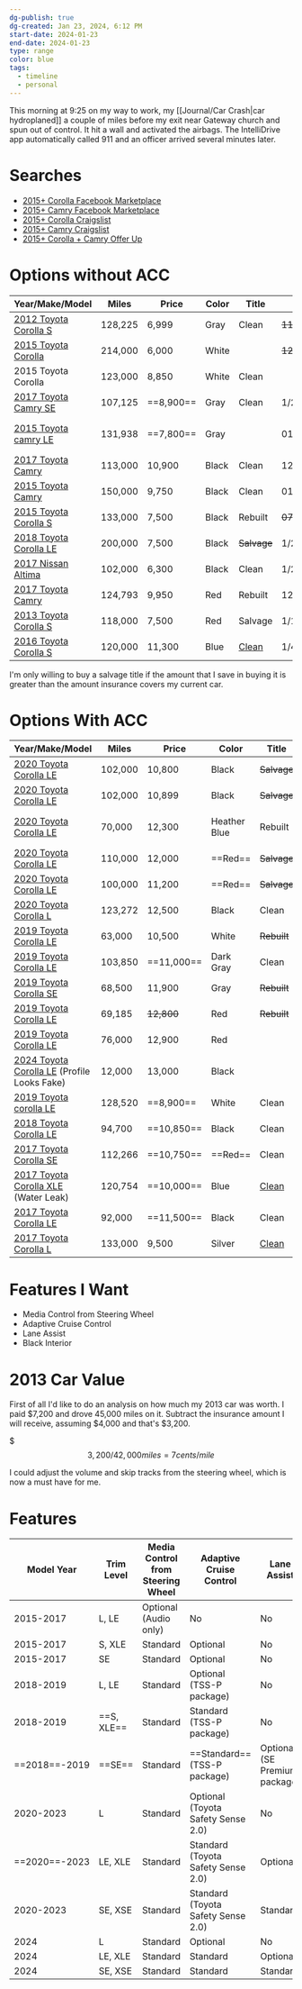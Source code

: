 ```yaml
---
dg-publish: true
dg-created: Jan 23, 2024, 6:12 PM
start-date: 2024-01-23
end-date: 2024-01-23
type: range
color: blue
tags:
  - timeline
  - personal
---
```

This morning at 9:25 on my way to work, my [[Journal/Car Crash|car hydroplaned]] a couple of miles before my exit near Gateway church and spun out of control. It hit a wall and activated the airbags. The IntelliDrive app automatically called 911 and an officer arrived several minutes later.


# Searches

- [2015+ Corolla Facebook Marketplace](https://www.facebook.com/marketplace/category/vehicles?minPrice=6000&maxPrice=14000&maxMileage=150000&minYear=2015&sortBy=vehicle_year_descend&make=2318041991806363&model=647700429016304&exact=false)
- [2015+ Camry Facebook Marketplace](https://www.facebook.com/marketplace/category/vehicles?minPrice=6000&maxPrice=14000&maxMileage=150000&minYear=2015&sortBy=vehicle_year_descend&make=2318041991806363&model=582109948940125&exact=false)
- [2015+ Corolla Craigslist](https://dallas.craigslist.org/search/sachse-tx/sss?auto_make_model=Toyota%20Corolla&auto_title_status=1&hasPic=1&lat=32.9819&lon=-96.5390&max_auto_miles=125000&max_price=14000&min_auto_year=2015&min_price=3000&query=toyota%20Corolla&search_distance=68&sort=date#search=1~gallery~0~0)
- [2015+ Camry Craigslist](https://dallas.craigslist.org/search/sachse-tx/sss?auto_make_model=Toyota%20Corolla&auto_title_status=1&hasPic=1&lat=32.9819&lon=-96.5390&max_auto_miles=125000&max_price=14000&min_auto_year=2015&min_price=3000&query=toyota%20camry&search_distance=68&sort=date#search=1~gallery~0~0)
- [2015+ Corolla + Camry Offer Up](https://offerup.com/explore/k/5/1?VEH_YEAR_MIN=2015&VEH_MILEAGE=150000&VEH_STYLE=c&PRICE_MAX=14000&VEH_MAKE=td%2Chb)

# Options without ACC

| Year/Make/Model                                                                                                                                                    | Miles   | Price     | Color | Title       | Posted         | Location               |
| ------------------------------------------------------------------------------------------------------------------------------------------------------------------ | ------- | --------- | ----- | ----------- | -------------- | ---------------------- |
| [2012 Toyota Corolla S](https://www.facebook.com/marketplace/107925612568471/?hoisted_items=2078799045790203)                                                      | 128,225 | 6,999     | Gray  | Clean       | ~~11/25/2023~~ |                        |
| [2015 Toyota Corolla](https://www.facebook.com/marketplace/item/327230413446793/?ref=browse_tab&referral_code=marketplace_top_picks&referral_story_type=top_picks) | 214,000 | 6,000     | White |             | ~~12/20/2023~~ |                        |
| 2015 Toyota Corolla                                                                                                                                                | 123,000 | 8,850     | White | Clean       |                | Carrollton, TX         |
| [2017 Toyota Camry SE](https://www.facebook.com/marketplace/item/1400325894202347/)<br>                                                                            | 107,125 | ==8,900== | Gray  | Clean       | 1/20/2024      | Grand Prairie, TX      |
| [2015 Toyota camry LE](https://www.facebook.com/marketplace/item/2293259074206841/)                                                                                | 131,938 | ==7,800== | Gray  |             | 01/09/2024     | 3822 N Westmoreland Rd |
| [2017 Toyota Camry](https://www.facebook.com/marketplace/item/352823484053894/)                                                                                    | 113,000 | 10,900    | Black | Clean       | 12/20/2023     | Farmersville, TX       |
| [2015 Toyota Camry](https://www.facebook.com/marketplace/item/786908429931041/)                                                                                    | 150,000 | 9,750     | Black | Clean       | 01/09/2024     | Irving, TX             |
| [2015 Toyota Corolla S](https://www.facebook.com/marketplace/item/1656674621499914/)                                                                               | 133,000 | 7,500     | Black | Rebuilt     | ~~07/23/2023~~ | Dallas, TX             |
| [2018 Toyota Corolla LE](https://www.facebook.com/marketplace/item/907493074002209/)                                                                               | 200,000 | 7,500     | Black | ~~Salvage~~ | 1/23/2024      | Dallas, TX             |
| [2017 Nissan Altima](https://www.facebook.com/marketplace/item/393590883079614/)                                                                                   | 102,000 | 6,300     | Black | Clean       | 1/23/2024      | Sachse, TX             |
| [2017 Toyota Camry](https://www.facebook.com/marketplace/item/1750553338752398/)                                                                                   | 124,793 | 9,950     | Red   | Rebuilt     | 12/20/2023     | Fort Worth, TX         |
| [2013 Toyota Corolla S](https://www.facebook.com/marketplace/item/395343109698179/)                                                                                | 118,000 | 7,500     | Red   | Salvage     | 1/11/2024      | Garland, TX            |
| [2016 Toyota Corolla S](https://www.facebook.com/marketplace/item/1063063531634824/)                                                                                                                                                                   | 120,000        | 11,300          | Blue      | [Clean](https://secure.carfax.com/creditCard.cfx?make=TOYOTA&model=COROLLA%2520S%2520PLUS&year=2016&vin=2T1BURHE2GC717064&numberOfRecords=51)            | 1/4/2024               | Arlington, TX                       |

I'm only willing to buy a salvage title if the amount that I save in buying it is greater than the amount insurance covers my current car.

# Options With ACC


| Year/Make/Model                                                                                            | Miles   | Price      | Color        | Title                                                                                                                                 | Posted                | Location          |
| ---------------------------------------------------------------------------------------------------------- | ------- | ---------- | ------------ | ------------------------------------------------------------------------------------------------------------------------------------- | --------------------- | ----------------- |
| [2020 Toyota Corolla LE](https://www.facebook.com/marketplace/item/2022221214828176/)                      | 102,000 | 10,800     | Black        | ~~Salvage~~                                                                                                                           | 1/16/2024             | Dallas, TX        |
| [2020 Toyota Corolla LE](https://www.facebook.com/marketplace/item/282049144523087/)                       | 102,000 | 10,899     | Black        | ~~Salvage~~                                                                                                                           | 1/16/2024             | 10724 CF Hawn Fwy |
| [2020 Toyota Corolla LE](https://www.facebook.com/marketplace/item/336627085876664/)                       | 70,000  | 12,300     | Heather Blue | Rebuilt                                                                                                                               | 1/20/2024             | Balch Springs, TX |
| [2020 Toyota Corolla LE](https://www.facebook.com/marketplace/item/1113522073394507/)                      | 110,000 | 12,000     | ==Red==      | ~~Salvage~~                                                                                                                           | 1/16/2024             | Dallas, TX        |
| [2020 Toyota Corolla LE](https://www.facebook.com/marketplace/item/1106384710696455/)                      | 100,000 | 11,200     | ==Red==      | ~~Salvage~~                                                                                                                           | 1/16/2024             | Flower Mound, TX  |
| [2020 Toyota Corolla L](https://www.facebook.com/marketplace/item/1048853593007615/)                       | 123,272 | 12,500     | Black        | Clean                                                                                                                                 | 1/16/2024             | Arlington, TX     |
| [2019 Toyota Corolla LE](https://www.facebook.com/marketplace/item/1134761560867989/)                      | 63,000  | 10,500     | White        | ~~Rebuilt~~                                                                                                                           | 1/21/2024             |                   |
| [2019 Toyota Corolla LE](https://www.facebook.com/marketplace/item/770397021618758/)                       | 103,850 | ==11,000== | Dark Gray    | Clean                                                                                                                                 | 1/24/2024             | Arlington, TX     |
| [2019 Toyota Corolla SE](https://www.facebook.com/marketplace/item/260687167013100/)                       | 68,500  | 11,900     | Gray         | ~~Rebuilt~~                                                                                                                           | 12/09/2023            |                   |
| [2019 Toyota Corolla LE](https://www.facebook.com/marketplace/item/684761427145286/)                       | 69,185  | ~~12,800~~ | Red          | ~~Rebuilt~~                                                                                                                           | 1/10/2024             | Irving, TX        |
| [2019 Toyota Corolla LE](https://www.facebook.com/marketplace/item/1354407755463236/)                      | 76,000  | 12,900     | Red          |                                                                                                                                       | ~~11/04/2023~~ (Sold) | Dallas, TX        |
| [2024 Toyota Corolla LE](https://www.facebook.com/marketplace/item/1436358763959514/) (Profile Looks Fake) | 12,000  | 13,000     | Black        |                                                                                                                                       | 1/18/2024             | Gainesville, TX   |
| [2019 Toyota corolla LE](https://www.facebook.com/marketplace/item/941852850669851/)                       | 128,520 | ==8,900==  | White        | Clean                                                                                                                                 | 1/20/2024             | Dallas, TX        |
| [2018 Toyota Corolla LE](https://www.facebook.com/marketplace/item/1128072278182280/)                      | 94,700  | ==10,850== | Black        | Clean                                                                                                                                 | 12/14/2024            | Grand Prairie, TX |
| [2017 Toyota Corolla SE](https://www.facebook.com/marketplace/item/3502710273367957/)                      | 112,266 | ==10,750== | ==Red==      | Clean                                                                                                                                 | ~~12/09/2023~~        | Grand Prairie, TX |
| [2017 Toyota Corolla XLE](https://www.facebook.com/marketplace/item/263897222673843/) (Water Leak)                      | 120,754 | ==10,000== | Blue         | [Clean](https://secure.carfax.com/creditCard.cfx?make=TOYOTA&model=COROLLA%2520SE&year=2017&vin=5YFBURHE1HP656873&numberOfRecords=32) |                       | Dallas, TX        |
| [2017 Toyota Corolla LE](https://www.facebook.com/marketplace/item/1558426718261945/)                      | 92,000  | ==11,500== | Black        | Clean                                                                                                                                 | 11/30/2023            | Dallas, TX        |
| [2017 Toyota Corolla L](https://www.facebook.com/marketplace/item/874031691017727/)                                                                                                           | 133,000        | 9,500           | Silver             | [Clean](https://secure.carfax.com/creditCard.cfx?make=TOYOTA&model=COROLLA%2520LE&year=2017&vin=2T1BURHEXHC769558&numberOfRecords=44)                                                                                                                                      | 10/26/2023                      | Fort Worth, TX                  |


# Features I Want

- Media Control from Steering Wheel
- Adaptive Cruise Control
- Lane Assist
- Black Interior

# 2013 Car Value

First of all I'd like to do an analysis on how much my 2013 car was worth. I paid $7,200 and drove 45,000 miles on it. Subtract the insurance amount I will receive, assuming $4,000 and that's $3,200.

$$$3,200 /42,000 miles = 7 cents / mile $$

I could adjust the volume and skip tracks from the steering wheel, which is now a must have for me.

# Features

| Model Year | Trim Level | Media Control from Steering Wheel | Adaptive Cruise Control | Lane Assist |
| ---- | ---- | ---- | ---- | ---- |
| 2015-2017 | L, LE | Optional (Audio only) | No | No |
| 2015-2017 | S, XLE | Standard | Optional | No |
| 2015-2017 | SE | Standard | Optional | No |
| 2018-2019 | L, LE | Standard | Optional (TSS-P package) | No |
| 2018-2019 | ==S, XLE== | Standard | Standard (TSS-P package) | No |
| ==2018==-2019 | ==SE== | Standard | ==Standard== (TSS-P package) | Optional (SE Premium package) |
| 2020-2023 | L | Standard | Optional (Toyota Safety Sense 2.0) | No |
| ==2020==-2023 | LE, XLE | Standard | Standard (Toyota Safety Sense 2.0) | Optional |
| 2020-2023 | SE, XSE | Standard | Standard (Toyota Safety Sense 2.0) | Standard |
| 2024 | L | Standard | Optional | No |
| 2024 | LE, XLE | Standard | Standard | Optional |
| 2024 | SE, XSE | Standard | Standard | Standard |

